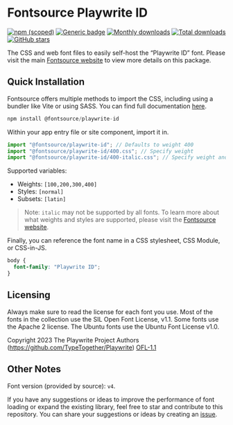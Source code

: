 # Fontsource Playwrite ID

[![npm (scoped)](https://img.shields.io/npm/v/@fontsource/playwrite-id?color=brightgreen)](https://www.npmjs.com/package/@fontsource/playwrite-id) [![Generic badge](https://img.shields.io/badge/fontsource-passing-brightgreen)](https://github.com/fontsource/fontsource) [![Monthly downloads](https://badgen.net/npm/dm/@fontsource/playwrite-id)](https://github.com/fontsource/fontsource) [![Total downloads](https://badgen.net/npm/dt/@fontsource/playwrite-id)](https://github.com/fontsource/fontsource) [![GitHub stars](https://img.shields.io/github/stars/fontsource/fontsource.svg?style=social&label=Star)](https://github.com/fontsource/fontsource/stargazers)

The CSS and web font files to easily self-host the “Playwrite ID” font. Please visit the main [Fontsource website](https://fontsource.org/fonts/playwrite-id) to view more details on this package.

## Quick Installation

Fontsource offers multiple methods to import the CSS, including using a bundler like Vite or using SASS. You can find full documentation [here](https://fontsource.org/docs/getting-started/introduction).

```javascript
npm install @fontsource/playwrite-id
```

Within your app entry file or site component, import it in.

```javascript
import "@fontsource/playwrite-id"; // Defaults to weight 400
import "@fontsource/playwrite-id/400.css"; // Specify weight
import "@fontsource/playwrite-id/400-italic.css"; // Specify weight and style
```

Supported variables:
- Weights: `[100,200,300,400]`
- Styles: `[normal]`
- Subsets: `[latin]`

> Note: `italic` may not be supported by all fonts. To learn more about what weights and styles are supported, please visit the [Fontsource website](https://fontsource.org/fonts/playwrite-id).

Finally, you can reference the font name in a CSS stylesheet, CSS Module, or CSS-in-JS.

```css
body {
  font-family: "Playwrite ID";
}
```

## Licensing
Always make sure to read the license for each font you use. Most of the fonts in the collection use the SIL Open Font License, v1.1. Some fonts use the Apache 2 license. The Ubuntu fonts use the Ubuntu Font License v1.0.

Copyright 2023 The Playwrite Project Authors (https://github.com/TypeTogether/Playwrite)
[OFL-1.1](http://scripts.sil.org/OFL)

## Other Notes
Font version (provided by source): `v4`.

If you have any suggestions or ideas to improve the performance of font loading or expand the existing library, feel free to star and contribute to this repository. You can share your suggestions or ideas by creating an [issue](https://github.com/fontsource/fontsource/issues).